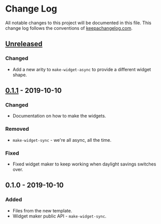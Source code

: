 # Change Log
All notable changes to this project will be documented in this file. This change log follows the conventions of [keepachangelog.com](http://keepachangelog.com/).

## [Unreleased]
### Changed
- Add a new arity to `make-widget-async` to provide a different widget shape.

## [0.1.1] - 2019-10-10
### Changed
- Documentation on how to make the widgets.

### Removed
- `make-widget-sync` - we're all async, all the time.

### Fixed
- Fixed widget maker to keep working when daylight savings switches over.

## 0.1.0 - 2019-10-10
### Added
- Files from the new template.
- Widget maker public API - `make-widget-sync`.

[Unreleased]: https://github.com/your-name/clj-wep-apps/compare/0.1.1...HEAD
[0.1.1]: https://github.com/your-name/clj-wep-apps/compare/0.1.0...0.1.1
